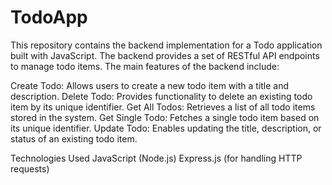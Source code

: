 # TodoApp
This repository contains the backend implementation for a Todo application built with JavaScript. The backend provides a set of RESTful API endpoints to manage todo items. The main features of the backend include:

Create Todo: Allows users to create a new todo item with a title and description.
Delete Todo: Provides functionality to delete an existing todo item by its unique identifier.
Get All Todos: Retrieves a list of all todo items stored in the system.
Get Single Todo: Fetches a single todo item based on its unique identifier.
Update Todo: Enables updating the title, description, or status of an existing todo item.

Technologies Used
JavaScript (Node.js)
Express.js (for handling HTTP requests)

